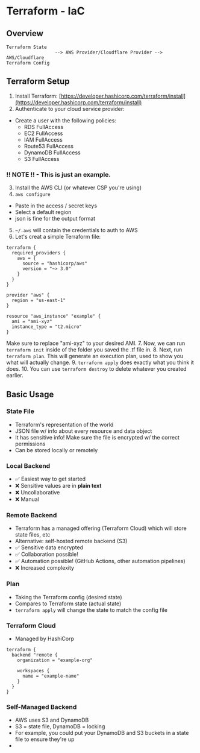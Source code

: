 # Terraform - IaC
## Overview
```
Terraform State 
                  --> AWS Provider/Cloudflare Provider --> AWS/Cloudflare
Terraform Config 
```
## Terraform Setup
1. Install Terraform: [https://developer.hashicorp.com/terraform/install](https://developer.hashicorp.com/terraform/install)
2. Authenticate to your cloud service provider:
- Create a user with the following policies:
  - RDS FullAccess
  - EC2 FullAccess
  - IAM FullAccess
  - Route53 FullAccess
  - DynamoDB FullAccess
  - S3 FullAccess

### !! NOTE !! - This is just an example.

3. Install the AWS CLI (or whatever CSP you're using)
4. ```aws configure```
- Paste in the access / secret keys
- Select a default region
- json is fine for the output format

5. ```~/.aws``` will contain the credentials to auth to AWS
6. Let's creat a simple Terraform file:
```
terraform {
  required_providers {
    aws = {
      source = "hashicorp/aws"
      version = "~> 3.0"
    }
  }
}

provider "aws" {
  region = "us-east-1"
}

resource "aws_instance" "example" {
  ami = "ami-xyz"
  instance_type = "t2.micro"
}
```
Make sure to replace "ami-xyz" to your desired AMI.
7. Now, we can run ```terraform init``` inside of the folder you saved the .tf file in.
8. Next, run ```terraform plan```. This will generate an execution plan, used to show you what will actually change.
9. ```terraform apply``` does exactly what you think it does.
10. You can use ```terraform destroy``` to delete whatever you created earlier.

## Basic Usage
### State File
- Terraform's representation of the world
- JSON file w/ info about every resource and data object
- It has sensitive info! Make sure the file is encrypted w/ the correct permissions
- Can be stored locally or remotely
### Local Backend
- ✅ Easiest way to get started
- ❌ Sensitive values are in **plain text**
- ❌ Uncollaborative
- ❌ Manual
### Remote Backend
- Terraform has a managed offering (Terraform Cloud) which will store state files, etc
- Alternative: self-hosted remote backend (S3)
- ✅ Sensitive data encrypted
- ✅ Collaboration possible!
- ✅ Automation possible! (GitHub Actions, other automation pipelines)
- ❌ Increased complexity
### Plan
- Taking the Terraform config (desired state)
- Compares to Terraform state (actual state)
- ```terraform apply``` will change the state to match the config file
### Terraform Cloud
- Managed by HashiCorp
```
terraform {
  backend "remote {
    organization = "example-org"

    workspaces {
      name = "example-name"
    }
  }
}
```
### Self-Managed Backend
- AWS uses S3 and DynamoDB
- S3 = state file, DynamoDB = locking
- For example, you could put your DynamoDB and S3 buckets in a state file to ensure they're up
- 
